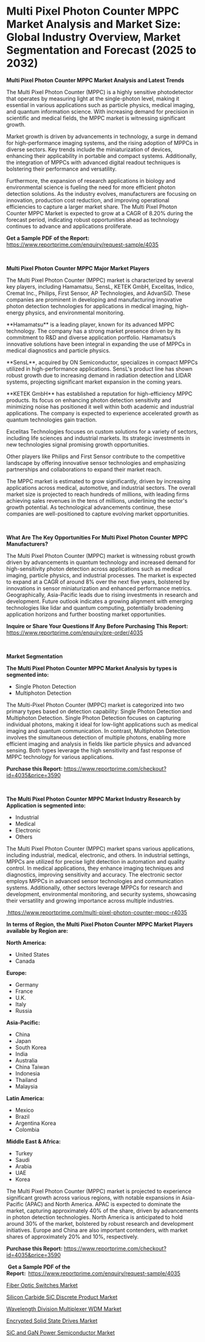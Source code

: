 <p><h1>Multi Pixel Photon Counter MPPC Market Analysis and Market Size: Global Industry Overview, Market Segmentation and Forecast (2025 to 2032)</h1></p><p><strong>Multi Pixel Photon Counter MPPC Market Analysis and Latest Trends</strong></p>
<p><p>The Multi Pixel Photon Counter (MPPC) is a highly sensitive photodetector that operates by measuring light at the single-photon level, making it essential in various applications such as particle physics, medical imaging, and quantum information science. With increasing demand for precision in scientific and medical fields, the MPPC market is witnessing significant growth.</p><p>Market growth is driven by advancements in technology, a surge in demand for high-performance imaging systems, and the rising adoption of MPPCs in diverse sectors. Key trends include the miniaturization of devices, enhancing their applicability in portable and compact systems. Additionally, the integration of MPPCs with advanced digital readout techniques is bolstering their performance and versatility.</p><p>Furthermore, the expansion of research applications in biology and environmental science is fueling the need for more efficient photon detection solutions. As the industry evolves, manufacturers are focusing on innovation, production cost reduction, and improving operational efficiencies to capture a larger market share. The Multi Pixel Photon Counter MPPC Market is expected to grow at a CAGR of 8.20% during the forecast period, indicating robust opportunities ahead as technology continues to advance and applications proliferate.</p></p>
<p><strong>Get a Sample PDF of the Report:&nbsp;</strong> <a href="https://www.reportprime.com/enquiry/request-sample/4035?utm_campaign=1885&utm_medium=2&utm_source=Github&utm_content=ia&utm_term=18032025&utm_id=multi-pixel-photon-counter-mppc">https://www.reportprime.com/enquiry/request-sample/4035</a></p>
<p>&nbsp;</p>
<p><strong>Multi Pixel Photon Counter MPPC Major Market Players</strong></p>
<p><p>The Multi Pixel Photon Counter (MPPC) market is characterized by several key players, including Hamamatsu, SensL, KETEK GmbH, Excelitas, Indico, Cremat Inc., Philips, First Sensor, AP Technologies, and AdvanSiD. These companies are prominent in developing and manufacturing innovative photon detection technologies for applications in medical imaging, high-energy physics, and environmental monitoring.</p><p>**Hamamatsu** is a leading player, known for its advanced MPPC technology. The company has a strong market presence driven by its commitment to R&D and diverse application portfolio. Hamamatsu’s innovative solutions have been integral in expanding the use of MPPCs in medical diagnostics and particle physics.</p><p>**SensL**, acquired by ON Semiconductor, specializes in compact MPPCs utilized in high-performance applications. SensL's product line has shown robust growth due to increasing demand in radiation detection and LIDAR systems, projecting significant market expansion in the coming years.</p><p>**KETEK GmbH** has established a reputation for high-efficiency MPPC products. Its focus on enhancing photon detection sensitivity and minimizing noise has positioned it well within both academic and industrial applications. The company is expected to experience accelerated growth as quantum technologies gain traction.</p><p>Excelitas Technologies focuses on custom solutions for a variety of sectors, including life sciences and industrial markets. Its strategic investments in new technologies signal promising growth opportunities.</p><p>Other players like Philips and First Sensor contribute to the competitive landscape by offering innovative sensor technologies and emphasizing partnerships and collaborations to expand their market reach.</p><p>The MPPC market is estimated to grow significantly, driven by increasing applications across medical, automotive, and industrial sectors. The overall market size is projected to reach hundreds of millions, with leading firms achieving sales revenues in the tens of millions, underlining the sector's growth potential. As technological advancements continue, these companies are well-positioned to capture evolving market opportunities.</p></p>
<p>&nbsp;</p>
<p><strong>What Are The Key Opportunities For Multi Pixel Photon Counter MPPC Manufacturers?</strong></p>
<p><p>The Multi Pixel Photon Counter (MPPC) market is witnessing robust growth driven by advancements in quantum technology and increased demand for high-sensitivity photon detection across applications such as medical imaging, particle physics, and industrial processes. The market is expected to expand at a CAGR of around 8% over the next five years, bolstered by innovations in sensor miniaturization and enhanced performance metrics. Geographically, Asia-Pacific leads due to rising investments in research and development. Future outlook indicates a growing alignment with emerging technologies like lidar and quantum computing, potentially broadening application horizons and further boosting market opportunities.</p></p>
<p><strong>Inquire or Share Your Questions If Any Before Purchasing This Report:</strong> <a href="https://www.reportprime.com/enquiry/pre-order/4035?utm_campaign=1885&utm_medium=2&utm_source=Github&utm_content=ia&utm_term=18032025&utm_id=multi-pixel-photon-counter-mppc">https://www.reportprime.com/enquiry/pre-order/4035</a></p>
<p>&nbsp;</p>
<p><strong>Market Segmentation</strong></p>
<p><strong>The Multi Pixel Photon Counter MPPC Market Analysis by types is segmented into:</strong></p>
<p><ul><li>Single Photon Detection</li><li>Multiphoton Detection</li></ul></p>
<p><p>The Multi-Pixel Photon Counter (MPPC) market is categorized into two primary types based on detection capability: Single Photon Detection and Multiphoton Detection. Single Photon Detection focuses on capturing individual photons, making it ideal for low-light applications such as medical imaging and quantum communication. In contrast, Multiphoton Detection involves the simultaneous detection of multiple photons, enabling more efficient imaging and analysis in fields like particle physics and advanced sensing. Both types leverage the high sensitivity and fast response of MPPC technology for various applications.</p></p>
<p><strong>Purchase this Report:&nbsp;</strong><a href="https://www.reportprime.com/checkout?id=4035&price=3590&utm_campaign=1885&utm_medium=2&utm_source=Github&utm_content=ia&utm_term=18032025&utm_id=multi-pixel-photon-counter-mppc">https://www.reportprime.com/checkout?id=4035&price=3590</a></p>
<p>&nbsp;</p>
<p><strong>The Multi Pixel Photon Counter MPPC Market Industry Research by Application is segmented into:</strong></p>
<p><ul><li>Industrial</li><li>Medical</li><li>Electronic</li><li>Others</li></ul></p>
<p><p>The Multi Pixel Photon Counter (MPPC) market spans various applications, including industrial, medical, electronic, and others. In industrial settings, MPPCs are utilized for precise light detection in automation and quality control. In medical applications, they enhance imaging techniques and diagnostics, improving sensitivity and accuracy. The electronic sector employs MPPCs in advanced sensor technologies and communication systems. Additionally, other sectors leverage MPPCs for research and development, environmental monitoring, and security systems, showcasing their versatility and growing importance across multiple industries.</p></p>
<p><a href="https://www.reportprime.com/multi-pixel-photon-counter-mppc-r4035?utm_campaign=1885&utm_medium=2&utm_source=Github&utm_content=ia&utm_term=18032025&utm_id=multi-pixel-photon-counter-mppc">&nbsp;https://www.reportprime.com/multi-pixel-photon-counter-mppc-r4035</a></p>
<p><strong>In terms of Region, the Multi Pixel Photon Counter MPPC Market Players available by Region are:</strong></p>
<p>
    <p> <strong> North America: </strong>
        <ul>
            <li>United States</li>
            <li>Canada</li>
        </ul>
        </p> 
    <p> <strong> Europe: </strong>
        <ul>
            <li>Germany</li>
            <li>France</li>
            <li>U.K.</li>
            <li>Italy</li>
            <li>Russia</li>
        </ul>
        </p> 
    <p> <strong> Asia-Pacific: </strong>
        <ul>
            <li>China</li>
            <li>Japan</li>
            <li>South Korea</li>
            <li>India</li>
            <li>Australia</li>
            <li>China Taiwan</li>
            <li>Indonesia</li>
            <li>Thailand</li>
            <li>Malaysia</li>
        </ul>
        </p> 
    <p> <strong> Latin America: </strong>
        <ul>
            <li>Mexico</li>
            <li>Brazil</li>
            <li>Argentina Korea</li>
            <li>Colombia</li>
        </ul>
        </p> 
    <p> <strong> Middle East & Africa: </strong>
        <ul>
            <li>Turkey</li>
            <li>Saudi</li>
            <li>Arabia</li>
            <li>UAE</li>
            <li>Korea</li>
        </ul>
    </p>
    </p>
<p><p>The Multi Pixel Photon Counter (MPPC) market is projected to experience significant growth across various regions, with notable expansions in Asia-Pacific (APAC) and North America. APAC is expected to dominate the market, capturing approximately 40% of the share, driven by advancements in photon detection technologies. North America is anticipated to hold around 30% of the market, bolstered by robust research and development initiatives. Europe and China are also important contenders, with market shares of approximately 20% and 10%, respectively.</p></p>
<p><strong>Purchase this Report: </strong><a href="https://www.reportprime.com/checkout?id=4035&price=3590&utm_campaign=1885&utm_medium=2&utm_source=Github&utm_content=ia&utm_term=18032025&utm_id=multi-pixel-photon-counter-mppc">https://www.reportprime.com/checkout?id=4035&price=3590</a></p>
<p>&nbsp;<strong>Get a Sample PDF of the Report:&nbsp;&nbsp;</strong><a href="https://www.reportprime.com/enquiry/request-sample/4035?utm_campaign=1885&utm_medium=2&utm_source=Github&utm_content=ia&utm_term=18032025&utm_id=multi-pixel-photon-counter-mppc">https://www.reportprime.com/enquiry/request-sample/4035</a></p>
<p><strong></strong></p>
<p><p><a href="https://github.com/furnoirons9e/Market-Research-Report-List-1/blob/main/fiber-optic-switches-market.md?utm_campaign=1885&utm_medium=2&utm_source=Github&utm_content=ia&utm_term=18032025&utm_id=multi-pixel-photon-counter-mppc">Fiber Optic Switches Market</a></p><p><a href="https://github.com/laverkyllozc/Market-Research-Report-List-1/blob/main/silicon-carbide-sic-discrete-product-market.md?utm_campaign=1885&utm_medium=2&utm_source=Github&utm_content=ia&utm_term=18032025&utm_id=multi-pixel-photon-counter-mppc">Silicon Carbide SiC Discrete Product Market</a></p><p><a href="https://github.com/foddekampo/Market-Research-Report-List-1/blob/main/wavelength-division-multiplexer-wdm-market.md?utm_campaign=1885&utm_medium=2&utm_source=Github&utm_content=ia&utm_term=18032025&utm_id=multi-pixel-photon-counter-mppc">Wavelength Division Multiplexer WDM Market</a></p><p><a href="https://github.com/puttslukis59/Market-Research-Report-List-1/blob/main/encrypted-solid-state-drives-market.md?utm_campaign=1885&utm_medium=2&utm_source=Github&utm_content=ia&utm_term=18032025&utm_id=multi-pixel-photon-counter-mppc">Encrypted Solid State Drives Market</a></p><p><a href="https://github.com/clemmheisefy/Market-Research-Report-List-1/blob/main/sic-and-gan-power-semiconductor-market.md?utm_campaign=1885&utm_medium=2&utm_source=Github&utm_content=ia&utm_term=18032025&utm_id=multi-pixel-photon-counter-mppc">SiC and GaN Power Semiconductor Market</a></p></p>